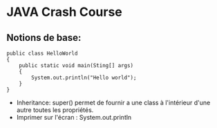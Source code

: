 # JAVA Crash Course

## Notions de base:

    public class HelloWorld
    {
        public static void main(Sting[] args)
        {
            System.out.println("Hello world");
        }
    }


* Inheritance: super() permet de fournir a une class à l'intérieur d'une autre toutes les propriétés.
* Imprimer sur l'écran : System.out.println